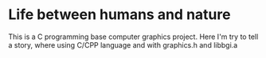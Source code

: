 # Life between humans and nature
This is a C programming base computer graphics project.
Here I'm try to tell a story, where using C/CPP language and with graphics.h and libbgi.a
